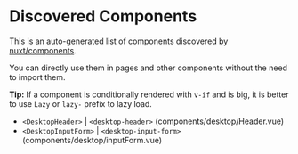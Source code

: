 # Discovered Components

This is an auto-generated list of components discovered by [nuxt/components](https://github.com/nuxt/components).

You can directly use them in pages and other components without the need to import them.

**Tip:** If a component is conditionally rendered with `v-if` and is big, it is better to use `Lazy` or `lazy-` prefix to lazy load.

- `<DesktopHeader>` | `<desktop-header>` (components/desktop/Header.vue)
- `<DesktopInputForm>` | `<desktop-input-form>` (components/desktop/inputForm.vue)
